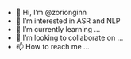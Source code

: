 - 👋 Hi, I’m @zorionginn
- 👀 I’m interested in ASR and NLP
- 🌱 I’m currently learning ...
- 💞️ I’m looking to collaborate on ...
- 📫 How to reach me ...

<!---
zorionginn/zorionginn is a ✨ special ✨ repository because its `README.md` (this file) appears on your GitHub profile.
You can click the Preview link to take a look at your changes.
--->
